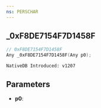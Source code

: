 ```yaml
---
ns: PERSCHAR
---
```

## _0xF8DE7154F7D1458F

```c
// 0xF8DE7154F7D1458F
Any _0xF8DE7154F7D1458F(Any p0);
```

```
NativeDB Introduced: v1207
```

## Parameters
* **p0**:
